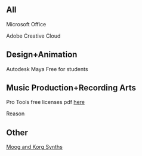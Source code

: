 ## All ##
Microsoft Office

Adobe Creative Cloud

## Design+Animation ## 
Autodesk Maya
Free for students

## Music Production+Recording Arts ## 

Pro Tools
free licenses pdf [here](https://cdn-www.avid.com/-/media/avid/files/corona-virus-2020/creative-product-foc-license-instructions.pdf?la=en&v=20200316211223)

Reason

## Other ##

[Moog and Korg Synths](https://nam12.safelinks.protection.outlook.com/?url=https%3A%2F%2Fwww.engadget.com%2F2020%2F03%2F14%2Fmoog-and-korg-free-synth-apps%2F&data=02%7C01%7Cpwhite%40mercy.edu%7C0c46c744ab8f4688b9d708d7c947db71%7C88404777f24b4e1cada1bde9cda22754%7C0%7C0%7C637199182791765829&sdata=SFKQ17wIN87%2BHdkob6tFXetRdB71lXBplhE5eVF5pTE%3D&reserved=0)
